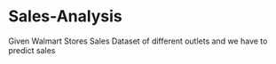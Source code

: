 # Sales-Analysis
Given Walmart Stores Sales Dataset of different outlets and we have to predict sales 
